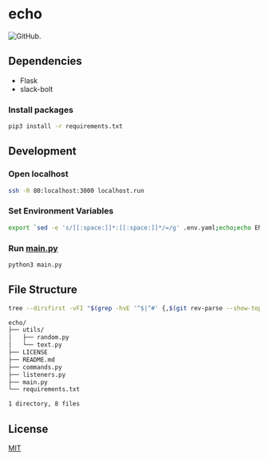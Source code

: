# echo

![GitHub.](https://img.shields.io/github/license/skkuinit/echo?logo=github)

## Dependencies

- Flask
- slack-bolt

### Install packages

```bash
pip3 install -r requirements.txt
```

## Development

### Open localhost

```bash
ssh -R 80:localhost:3000 localhost.run
```

### Set Environment Variables

```bash
export `sed -e 's/[[:space:]]*:[[:space:]]*/=/g' .env.yaml;echo;echo ENV=dev`
```

### Run [main.py](main.py)

```bash
python3 main.py
```

## File Structure

```bash
tree --dirsfirst -vFI "$(grep -hvE '^$|^#' {,$(git rev-parse --show-toplevel)/}.gitignore|sed 's:/$::'|tr \\n '\|')"
```

```bash
echo/
├── utils/
│   ├── random.py
│   └── text.py
├── LICENSE
├── README.md
├── commands.py
├── listeners.py
├── main.py
└── requirements.txt

1 directory, 8 files
```

## License

[MIT](LICENSE)
